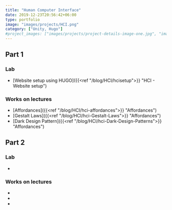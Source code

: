 ```yaml
---
title: "Human Computer Interface"
date: 2019-12-23T20:56:42+06:00
type: portfolio
image: "images/projects/HCI.png"
category: ["Unity, Hugo"]
#project_images: ["images/projects/project-details-image-one.jpg", "images/projects/project-details-image-two.jpg"]
---
```

## Part 1 

### Lab 
* [Website setup using HUGO]({{<ref "/blog/HCI/hcisetup">}} "HCI - Website setup")

### Works on lectures
* [Affordances]({{<ref "/blog/HCI/hci-affordances">}} "Affordances")
* [Gestalt Laws]({{<ref "/blog/HCI/hci-Gestalt-Laws">}} "Affordances")
* [Dark Design Pattern]({{<ref "/blog/HCI/hci-Dark-Design-Patterns">}} "Affordances")

## Part 2

### Lab 
* 

### Works on lectures
* 
*
*
